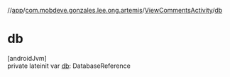 //[app](../../../index.md)/[com.mobdeve.gonzales.lee.ong.artemis](../index.md)/[ViewCommentsActivity](index.md)/[db](db.md)

# db

[androidJvm]\
private lateinit var [db](db.md): DatabaseReference
